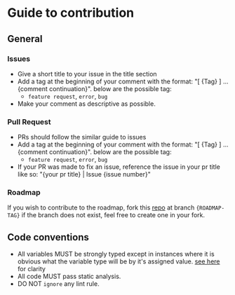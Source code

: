 # Guide to contribution

## General

### Issues

- Give a short title to your issue in the title section
- Add a tag at the beginning of your comment with the format: "[ {Tag} ] ...{comment continuation}". below are the
  possible tag:
    - `feature request`, `error`, `bug`
- Make your comment as descriptive as possible.

### Pull Request

- PRs should follow the similar guide to issues
- Add a tag at the beginning of your comment with the format: "[ {Tag} ] ...{comment continuation}". below are the
  possible tag:
    - `feature request`, `error`, `bug`
- If your PR was made to fix an issue, reference the issue in your pr title like so: "{your pr title} | Issue {issue
  number}"

### Roadmap

If you wish to contribute to the roadmap, fork this [repo](https://github.com/folaoluwafemi/flutter_drawio)
at branch ```{ROADMAP-TAG}``` if the branch does not exist, feel free to create one in your fork.

## Code conventions

- All variables MUST be strongly typed except in instances where it is obvious what the variable type will be by it's
  assigned
  value. [see here](https://dart.dev/guides/language/effective-dart/design#dont-redundantly-type-annotate-initialized-local-variables)
  for clarity
- All code MUST pass static analysis.
- DO NOT `ignore` any lint rule.
